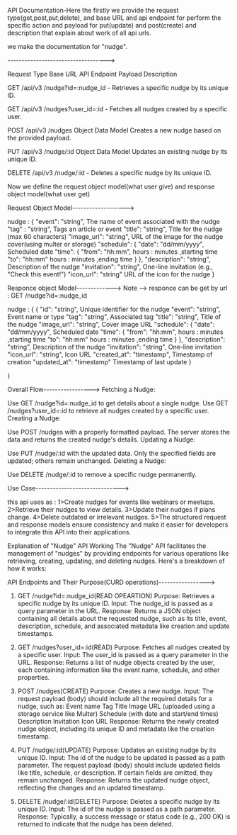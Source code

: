 API Documentation-Here the firstly we provide the request type(get,post,put,delete), and base URL and api endpoint for perform the specific action and payload for put(update) and post(create) and description that explain about work of all api urls.

we make the documentation for "nudge".

----------------------------------->

Request Type  Base URL             API Endpoint               Payload                             Description  


GET            /api/v3         /nudge?id=:nudge_id            -                     Retrieves a specific nudge by its unique ID.

GET            /api/v3         /nudges?user_id=:id            -                     Fetches all nudges created by a specific user.

POST           /api/v3         /nudges                  Object Data Model           Creates a new nudge based on the provided payload.

PUT            /api/v3         /nudge/:id               Object Data Model           Updates an existing nudge by its unique ID.

DELETE         /api/v3        /nudge/:id                     -                    Deletes a specific nudge by its unique ID.

Now we define the request object model(what user give) and response object model(what user get)

Request Object Model------------------->

nudge : {
"event": "string", The name of event associated with the nudge
"tag" : "string", Tags an article or event
"title": "string", Title for the nudge (max 60 characters)
"image_url": "string", URL of the image for the nudge cover(using multer or storage)
"schedule": {
"date": "dd/mm/yyyy", Scheduled date
"time": {
"from": "hh:mm", hours : minutes ,starting time
"to": "hh:mm" hours : minutes ,ending time
}
},
"description": "string", Description of the nudge
"invitation": "string", One-line invitation (e.g., "Check this event!")
"icon_url": "string" URL of the icon for the nudge
}

Responce object Model------------->
Note --> responce can be get by url : GET /nudge?id=:nudge_id

nudge : {
{
"id": "string", Unique identifier for the nudge
"event": "string", Event name or type
"tag": "string", Associated tag
"title": "string", Title of the nudge
"image_url": "string", Cover image URL
"schedule": {
"date": "dd/mm/yyyy", Scheduled date
"time": {
"from": "hh:mm", hours : minutes ,starting time
"to": "hh:mm" hours : minutes ,ending time
}
},
"description": "string", Description of the nudge
"invitation": "string", One-line invitation
"icon_url": "string", Icon URL
"created_at": "timestamp", Timestamp of creation
"updated_at": "timestamp" Timestamp of last update
}

}

Overall Flow----------------->
Fetching a Nudge:

Use GET /nudge?id=:nudge_id to get details about a single nudge.
Use GET /nudges?user_id=:id to retrieve all nudges created by a specific user.
Creating a Nudge:

Use POST /nudges with a properly formatted payload. The server stores the data and returns the created nudge's details.
Updating a Nudge:

Use PUT /nudge/:id with the updated data. Only the specified fields are updated; others remain unchanged.
Deleting a Nudge:

Use DELETE /nudge/:id to remove a specific nudge permanently.

Use Case------------------------------>

this api uses as :
1>Create nudges for events like webinars or meetups.
2>Retrieve their nudges to view details.
3>Update their nudges if plans change.
4>Delete outdated or irrelevant nudges.
5>The structured request and response models ensure consistency and make it easier for developers to integrate this API into their applications.

Explanation of "Nudge" API Working
The "Nudge" API facilitates the management of "nudges" by providing endpoints for various operations like retrieving, creating, updating, and deleting nudges. Here's a breakdown of how it works:

API Endpoints and Their Purpose(CURD operations)----------------->

1. GET /nudge?id=:nudge_id(READ OPEARTION)
   Purpose: Retrieves a specific nudge by its unique ID.
   Input: The nudge_id is passed as a query parameter in the URL.
   Response: Returns a JSON object containing all details about the requested nudge, such as its title, event, description, schedule, and associated metadata like creation and update timestamps.

2. GET /nudges?user_id=:id(READ)
   Purpose: Fetches all nudges created by a specific user.
   Input: The user_id is passed as a query parameter in the URL.
   Response: Returns a list of nudge objects created by the user, each containing information like the event name, schedule, and other properties.

3. POST /nudges(CREATE)
   Purpose: Creates a new nudge.
   Input: The request payload (body) should include all the required details for a nudge, such as:
   Event name
   Tag
   Title
   Image URL (uploaded using a storage service like Multer)
   Schedule (with date and start/end times)
   Description
   Invitation
   Icon URL
   Response: Returns the newly created nudge object, including its unique ID and metadata like the creation timestamp.

4. PUT /nudge/:id(UPDATE)
   Purpose: Updates an existing nudge by its unique ID.
   Input:
   The id of the nudge to be updated is passed as a path parameter.
   The request payload (body) should include updated fields like title, schedule, or description. If certain fields are omitted, they remain unchanged.
   Response: Returns the updated nudge object, reflecting the changes and an updated timestamp.

5. DELETE /nudge/:id(DELETE)
   Purpose: Deletes a specific nudge by its unique ID.
   Input: The id of the nudge is passed as a path parameter.
   Response: Typically, a success message or status code (e.g., 200 OK) is returned to indicate that the nudge has been deleted.
   
